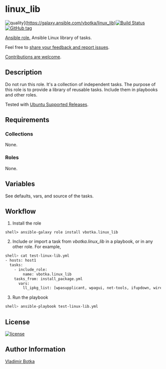 # linux_lib

![quality](https://img.shields.io/ansible/quality/27910)](https://galaxy.ansible.com/vbotka/linux_lib)[![Build Status](https://app.travis-ci.com/vbotka/ansible-linux-lib.svg?branch=master)](https://app.travis-ci.com/vbotka/ansible-linux-lib)[![GitHub tag](https://img.shields.io/github/v/tag/vbotka/ansible-linux-lib)](https://github.com/vbotka/ansible-linux-lib/tags)

[Ansible role.](https://galaxy.ansible.com/vbotka/linux_lib/) Ansible Linux library of tasks.

Feel free to [share your feedback and report issues](https://github.com/vbotka/ansible-linux-lib/issues).

[Contributions are welcome](https://github.com/firstcontributions/first-contributions).


## Description

Do not run this role. It's a collection of independent tasks. The
purpose of this role is to provide a library of reusable
tasks. Include them in playbooks and other roles.

Tested with [Ubuntu Supported Releases](http://releases.ubuntu.com/).


## Requirements

### Collections

None.

### Roles

None.


## Variables

See defaults, vars, and source of the tasks.


## Workflow

1) Install the role

```
shell> ansible-galaxy role install vbotka.linux_lib
```

2) Include or import a task from *vbotka.linux_lib* in a playbook, or
   in any other role. For example,


```bash
shell> cat test-linux-lib.yml
- hosts: host1
  tasks:
    - include_role:
        name: vbotka.linux_lib
	tasks_from: install_package.yml
      vars:
        ll_ipkg_list: [wpasupplicant, wpagui, net-tools, ifupdown, wireless-tools]
```

3) Run the playbook

```bash
shell> ansible-playbook test-linux-lib.yml
```



## License

[![license](https://img.shields.io/badge/license-BSD-red.svg)](https://www.freebsd.org/doc/en/articles/bsdl-gpl/article.html)


## Author Information

[Vladimir Botka](https://botka.info)
